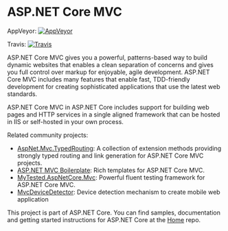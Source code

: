 ASP.NET Core MVC
===

AppVeyor: [![AppVeyor](https://ci.appveyor.com/api/projects/status/969jbosi0qwc1awg/branch/dev?svg=true)](https://ci.appveyor.com/project/aspnetci/mvc/branch/dev)

Travis:   [![Travis](https://travis-ci.org/aspnet/Mvc.svg?branch=dev)](https://travis-ci.org/aspnet/Mvc)

ASP.NET Core MVC gives you a powerful, patterns-based way to build dynamic websites that enables a clean separation of concerns and gives you full control over markup for enjoyable, agile development. ASP.NET Core MVC includes many features that enable fast, TDD-friendly development for creating sophisticated applications that use the latest web standards.

ASP.NET Core MVC in ASP.NET Core includes support for building web pages and HTTP services in a single aligned framework that can be hosted in IIS or self-hosted in your own process.

Related community projects:
* [AspNet.Mvc.TypedRouting](https://github.com/ivaylokenov/AspNet.Mvc.TypedRouting): A collection of extension methods providing strongly typed routing and link generation for ASP.NET Core MVC projects.
* [ASP.NET MVC Boilerplate](https://visualstudiogallery.msdn.microsoft.com/6cf50a48-fc1e-4eaf-9e82-0b2a6705ca7d): Rich templates for ASP.NET Core MVC.
* [MyTested.AspNetCore.Mvc](https://github.com/ivaylokenov/MyTested.AspNetCore.Mvc): Powerful fluent testing framework for ASP.NET Core MVC.
* [MvcDeviceDetector](https://github.com/laskoviymishka/MvcDeviceDetector): Device detection mechanism to create mobile web application

This project is part of ASP.NET Core. You can find samples, documentation and getting started instructions for ASP.NET Core at the [Home](https://github.com/aspnet/home) repo.
